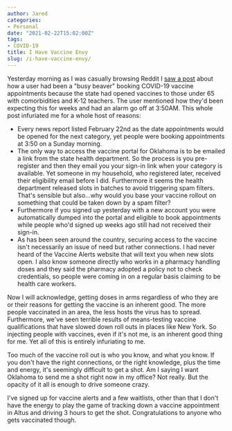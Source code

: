 ```yaml
---
author: Jared
categories:
- Personal
date: "2021-02-22T15:02:00Z"
tags:
- COVID-19
title: I Have Vaccine Envy
slug: /i-have-vaccine-envy/
---
```


Yesterday morning as I was casually browsing Reddit I [saw a post](https://www.reddit.com/r/tulsa/comments/louzeq/oklahomans_with_comorbidities_and_teachers_are/) about how a user had been a "busy beaver" booking COVID-19 vaccine appointments because the state had opened vaccines to those under 65 with comorbidities and K-12 teachers. The user mentioned how they'd been expecting this for weeks and had an alarm go off at 3:50AM. This whole post infuriated me for a whole host of reasons:

- Every news report listed February 22nd as the date appointments would be opened for the next category, yet people were booking appointments at 3:50 on a Sunday morning.
- The only way to access the vaccine portal for Oklahoma is to be emailed a link from the state health department. So the process is you pre-register and then they email you your sign-in link when your category is available. Yet someone in my household, who registered later, received their eligibility email before I did. Furthermore it seems the health department released slots in batches to avoid triggering spam filters. That's sensible but also…why would you base your vaccine rollout on something that could be taken down by a spam filter?
- Furthermore if you signed up yesterday with a new account you were automatically dumped into the portal and eligible to book appointments while people who'd signed up weeks ago still had not received their sign-in.
- As has been seen around the country, securing access to the vaccine isn't necessarily an issue of need but rather connections. I had never heard of the Vaccine Alerts website that will text you when new slots open. I also know someone directly who works in a pharmacy handling doses and they said the pharmacy adopted a policy not to check credentials, so people were coming in on a regular basis claiming to be health care workers.

Now I will acknowledge, getting doses in arms regardless of who they are or their reasons for getting the vaccine is an inherent good. The more people vaccinated in an area, the less hosts the virus has to spread. Furthermore, we've seen terrible results of means-testing vaccine qualifications that have slowed down roll outs in places like New York. So injecting people with vaccines, even if it's not me, is an inherent good thing for me. Yet all of this is entirely infuriating to me.

Too much of the vaccine roll out is who you know, and what you know. If you don't have the right connections, or the right knowledge, plus the time and energy, it's seemingly difficult to get a shot. Am I saying I want Oklahoma to send me a shot right now in my office? Not really. But the opacity of it all is enough to drive someone crazy.

I've signed up for vaccine alerts and a few waitlists, other than that I don't have the energy to play the game of tracking down a vaccine appointment in Altus and driving 3 hours to get the shot. Congratulations to anyone who gets vaccinated though.